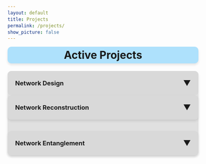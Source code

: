 ```yaml
---
layout: default
title: Projects
permalink: /projects/
show_picture: false
---
```


<div style="background-color: rgb(174, 225, 252); padding: 5px; border-radius: 10px; box-shadow: 0 4px 6px rgba(0, 0, 0, 0.1); margin-bottom: 20px;">
<h1 style="text-align:center; margin: 0;">Active Projects</h1>
</div>

<div style="background-color: #e0e0e0; box-shadow: 0 4px 6px rgba(0, 0, 0, 0.1); border-radius: 10px; margin-bottom: 30px;">
  <!-- Dropdown Header -->
  <div style="cursor: pointer; padding: 20px; background-color: #d9d9d9; border-radius: 10px; display: flex; justify-content: space-between; align-items: center;" onclick="toggleDropdown('dropdown1')">
    <h3 style="margin: 0; text-align: left;">Network Design</h3>
    <span style="font-size: 20px;">&#9660;</span> <!-- Down arrow -->
  </div>

  <!-- Dropdown Content -->
  <div id="dropdown1" style="display: none; padding: 20px;">
    <div style="display: flex; align-items: center; gap: 10px;">
      <!-- Image -->
      <img src="/assets/images/projects/net_design.png" alt="Icon" style="width: 100px; height: 100px; border-radius: 5px;">
      
      <!-- Text -->
      <p style="margin: 0;">
        Many networks found in nature, such as proteins and molecules, are reproduced with exact connectivity patterns. Relying on mathematical tools such as Bayesian inference and graph theory, along with multiple datasets, we are investigating how nature is able to design networks with exact connectivity patterns.
      </p>
    </div>
  </div>
</div>

<div style="background-color: #e0e0e0; box-shadow: 0 4px 6px rgba(0, 0, 0, 0.1); border-radius: 10px; margin-bottom: 30px;">
  <!-- Dropdown Header -->
  <div style="cursor: pointer; padding: 20px; background-color: #d9d9d9; border-radius: 10px; display: flex; justify-content: space-between; align-items: center;" onclick="toggleDropdown('dropdown2')">
    <h3 style="margin: 0; text-align: left;">Network Reconstruction</h3>
    <span style="font-size: 20px;">&#9660;</span>
  </div>

  <!-- Dropdown Content -->
  <div id="dropdown2" style="display: none; padding: 20px;">
    <div style="display: flex; align-items: center; gap: 10px;">
      <!-- Image -->
      <img src="/assets/images/projects/net_recon.png" alt="Icon" style="width: 100px; height: 100px; border-radius: 5px;">
      <!-- Text -->
      <p style="margin: 0;">
        Network reconstruction seeks to reveal the hidden network structure of a system using its node-level dynamics. State-of-the-art methods use Bayesian inference to detect these networks. We are investigating how these methods are biased as a result of the true, underlying structure of the network.
      </p>
    </div>
  </div>
</div>

<div style="background-color: #e0e0e0; box-shadow: 0 4px 6px rgba(0, 0, 0, 0.1); border-radius: 10px; margin-bottom: 30px;">
  <!-- Dropdown Header -->
  <div style="cursor: pointer; padding: 20px; background-color: #d9d9d9; border-radius: 10px; display: flex; justify-content: space-between; align-items: center;" onclick="toggleDropdown('dropdown3')">
    <h3 style="margin: 0; text-align: left;">Network Entanglement</h3>
    <span style="font-size: 20px;">&#9660;</span>
  </div>

  <!-- Dropdown Content -->
  <div id="dropdown3" style="display: none; padding: 20px;">
    <div style="display: flex; align-items: center; gap: 10px;">
      <!-- Image -->
      <img src="/assets/images/projects/net_entanglement.png" alt="Icon" style="width: 100px; height: 100px; border-radius: 5px;">
      <!-- Text -->
      <p style="margin: 0;">
        Physical networks are networks which take up volume in 3D-space. Our previous work introduced various measures of link entanglement in these networks. We are applying these measures to network materials to understand the effect entanglement has on the physical properties of a network.
      </p>
    </div>
  </div>
</div>

<script>
  function toggleDropdown(id) {
    const element = document.getElementById(id);
    if (element.style.display === 'none' || element.style.display === '') {
      element.style.display = 'block';
    } else {
      element.style.display = 'none';
    }
  }
</script>